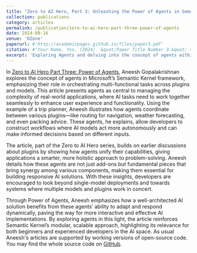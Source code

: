 ```yaml
---
title: "Zero to AI Hero, Part 3: Unleashing the Power of Agents in Semantic Kernel"
collection: publications
category: articles
permalink: /publication/zero-to-ai-hero-part-three-power-of-agents
date: 2024-09-16
venue: 'DZone'
paperurl: #'http://academicpages.github.io/files/paper3.pdf'
citation: #'Your Name, You. (2024). &quot;Paper Title Number 3.&quot; <i>GitHub Journal of Bugs</i>. 1(3).'
excerpt: 'Exploring Agents and delving into the concept of agents within Microsoft’s Semantic Kernel framework is the primary focus of this article, showcasing their critical role in orchestrating complex, multi-step AI workflows. This article demonstrates how agents bridge multiple plugins to create cohesive solutions, allowing AI models to collaborate dynamically. With a practical example of a trip planner, Aneesh illustrates how agents improve usability and functionality, making them a central element in building responsive, adaptable AI applications. This piece is part of his broader Zero to AI Hero series, guiding developers in leveraging advanced AI tools effectively.'
---
```


In [Zero to AI Hero Part Three: Power of Agents](https://dzone.com/articles/zero-to-ai-hero-part-three-power-of-agents), Aneesh Gopalakrishnan explores the concept of agents in Microsoft’s Semantic Kernel framework, emphasizing their role in orchestrating multi-functional tasks across plugins and models. This article presents agents as central to managing the complexity of real-world applications, where AI tasks need to work together seamlessly to enhance user experience and functionality. Using the example of a trip planner, Aneesh illustrates how agents coordinate between various plugins—like routing for navigation, weather forecasting, and even packing advice. These agents, he explains, allow developers to construct workflows where AI models act more autonomously and can make informed decisions based on different inputs.

The article, part of the Zero to AI Hero series, builds on earlier discussions about plugins by showing how agents unify their capabilities, giving applications a smarter, more holistic approach to problem-solving. Aneesh details how these agents are not just add-ons but fundamental pieces that bring synergy among various components, making them essential for building responsive AI solutions. With these insights, developers are encouraged to look beyond single-model deployments and towards systems where multiple models and plugins work in concert.

Through Power of Agents, Aneesh emphasizes how a well-architected AI solution benefits from these agents’ ability to adapt and respond dynamically, paving the way for more interactive and effective AI implementations. By exploring agents in this light, the article reinforces Semantic Kernel’s modular, scalable approach, highlighting its relevance for both beginners and experienced developers in the AI space. As usual Aneesh's articles are supported by working versions of open-source code. You may find the whole source code on [GitHub](https://github.com/codehippie1/Zero-to-AI-Hero/tree/main/Part%203%20-%20Agents).
